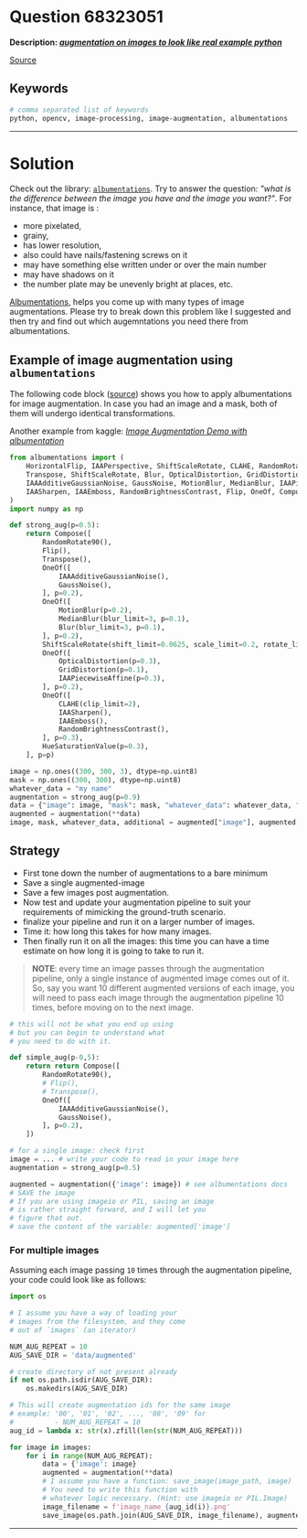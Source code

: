 # Question 68323051

**Description: [_augmentation on images to look like real example python_][#Q]**

[Source][#Q]

[#Q]: https://stackoverflow.com/questions/68323051/augmentation-on-images-to-look-like-real-example-python/68323105#68323105

## Keywords

```bash
# comma separated list of keywords
python, opencv, image-processing, image-augmentation, albumentations
```

---

# Solution

Check out the library: [`albumentations`][#albumentations]. Try to answer the question: *"what is the difference between the image you have and the image you want?"*. For instance, that image is :

- more pixelated, 
- grainy, 
- has lower resolution, 
- also could have nails/fastening screws on it
- may have something else written under or over the main number
- may have shadows on it
- the number plate may be unevenly bright at places, etc.

[Albumentations][#albumentations], helps you come up with many types of image augmentations. Please try to break down this problem like I suggested and then try and find out which augemntations you need there from albumentations.

[#albumentations]: https://albumentations.readthedocs.io/en/latest/examples.html

## Example of image augmentation using `albumentations`

The following code block ([source][#albumentations]) shows you how to apply albumentations for image augmentation. In case you had an image and a mask, both of them will undergo identical transformations.

Another example from kaggle: [*Image Augmentation Demo with albumentation*](https://www.kaggle.com/alexanderliao/image-augmentation-demo-with-albumentation)

```python
from albumentations import (
    HorizontalFlip, IAAPerspective, ShiftScaleRotate, CLAHE, RandomRotate90,
    Transpose, ShiftScaleRotate, Blur, OpticalDistortion, GridDistortion, HueSaturationValue,
    IAAAdditiveGaussianNoise, GaussNoise, MotionBlur, MedianBlur, IAAPiecewiseAffine,
    IAASharpen, IAAEmboss, RandomBrightnessContrast, Flip, OneOf, Compose
)
import numpy as np

def strong_aug(p=0.5):
    return Compose([
        RandomRotate90(),
        Flip(),
        Transpose(),
        OneOf([
            IAAAdditiveGaussianNoise(),
            GaussNoise(),
        ], p=0.2),
        OneOf([
            MotionBlur(p=0.2),
            MedianBlur(blur_limit=3, p=0.1),
            Blur(blur_limit=3, p=0.1),
        ], p=0.2),
        ShiftScaleRotate(shift_limit=0.0625, scale_limit=0.2, rotate_limit=45, p=0.2),
        OneOf([
            OpticalDistortion(p=0.3),
            GridDistortion(p=0.1),
            IAAPiecewiseAffine(p=0.3),
        ], p=0.2),
        OneOf([
            CLAHE(clip_limit=2),
            IAASharpen(),
            IAAEmboss(),
            RandomBrightnessContrast(),
        ], p=0.3),
        HueSaturationValue(p=0.3),
    ], p=p)

image = np.ones((300, 300, 3), dtype=np.uint8)
mask = np.ones((300, 300), dtype=np.uint8)
whatever_data = "my name"
augmentation = strong_aug(p=0.9)
data = {"image": image, "mask": mask, "whatever_data": whatever_data, "additional": "hello"}
augmented = augmentation(**data)
image, mask, whatever_data, additional = augmented["image"], augmented["mask"], augmented["whatever_data"], augmented["additional"]
```

## Strategy

- First tone down the number of augmentations to a bare minimum
- Save a single augmented-image
- Save a few images post augmentation.
- Now test and update your augmentation pipeline to suit your requirements of mimicking the ground-truth scenario.
- finalize your pipeline and run it on a larger number of images.
- Time it: how long this takes for how many images.
- Then finally run it on all the images: this time you can have a time estimate on how long it is going to take to run it.

> **NOTE**: every time an image passes through the augmentation pipeline, only a single instance of augmented image comes out of it. So, say you want 10 different augmented versions of each image, you will need to pass each image through the augmentation pipeline 10 times, before moving on to the next image.

```python
# this will not be what you end up using
# but you can begin to understand what 
# you need to do with it.

def simple_aug(p-0,5):
    return return Compose([
        RandomRotate90(),
        # Flip(),
        # Transpose(),
        OneOf([
            IAAAdditiveGaussianNoise(),
            GaussNoise(),
        ], p=0.2),
    ])

# for a single image: check first
image = ... # write your code to read in your image here
augmentation = strong_aug(p=0.5)

augmented = augmentation({'image': image}) # see albumentations docs
# SAVE the image
# If you are using imageio or PIL, saving an image 
# is rather straight forward, and I will let you
# figure that out.
# save the content of the variable: augmented['image']
```

### For multiple images

Assuming each image passing `10` times through the augmentation pipeline, your code could look like as follows:

```python
import os

# I assume you have a way of loading your 
# images from the filesystem, and they come 
# out of `images` (an iterator)

NUM_AUG_REPEAT = 10
AUG_SAVE_DIR = 'data/augmented'

# create directory of not present already
if not os.path.isdir(AUG_SAVE_DIR):
    os.makedirs(AUG_SAVE_DIR)

# This will create augmentation ids for the same image
# example: '00', '01', '02', ..., '08', '09' for
#          - NUM_AUG_REPEAT = 10
aug_id = lambda x: str(x).zfill(len(str(NUM_AUG_REPEAT)))

for image in images:
    for i in range(NUM_AUG_REPEAT):
        data = {'image': image}
        augmented = augmentation(**data)
        # I assume you have a function: save_image(image_path, image)
        # You need to write this function with 
        # whatever logic necessary. (Hint: use imageio or PIL.Image)
        image_filename = f'image_name_{aug_id(i)}.png'
        save_image(os.path.join(AUG_SAVE_DIR, image_filename), augmented['image'])
```

---
